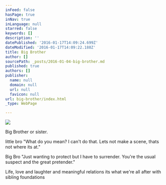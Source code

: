 ```yaml
---
inFeed: false
hasPage: true
inNav: true
inLanguage: null
starred: false
keywords: []
description: ''
datePublished: '2016-01-17T14:09:24.699Z'
dateModified: '2016-01-17T14:09:22.188Z'
title: Big Brother
author: []
sourcePath: _posts/2016-01-04-big-brother.md
published: true
authors: []
publisher:
  name: null
  domain: null
  url: null
  favicon: null
url: big-brother/index.html
_type: WebPage

---
```

![](https://the-grid-user-content.s3-us-west-2.amazonaws.com/00301ab9-8a82-4a4a-ab7c-f64a47660d32.jpg)

Big Brother or sister. 

little bro
"What do you mean?
I can't do that.
Lets not make a scene,
thats not where its at." 

Big Bro
"Just wanting to protect 
but I have to surrender.
You're the usual suspect
and the great pretender." 

Life, love and laughter
and meaningful relations
its what we're all after
with sibling foundations